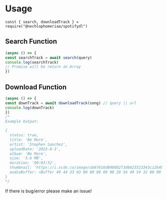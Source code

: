 # Usage
`const { search, downloadTrack } = require("@nechlophomeriaa/spotifydl")`

## Search Function
```js
(async () => {
const searchTrack = await search(query)
console.log(searchTrack)
// Promise will be return an Array
})
```

## Download Function
```js
(async () => {
const downTrack = await downloadTrack(song) // query || url
console.log(downTrack)
})
/*
Example Output:

{
  status: true,
  title: 'Be More',
  artist: 'Stephen Sanchez',
  uploadDate: '2023-8-3',
  album: 'Be More',
  size: '3.6 MB',
  duration: '00:03:52',
  thumbnail: 'https://i.scdn.co/image/ab67616d0000b273d8623313343c12b4b46f8235',
  audioBuffer: <Buffer 49 44 33 03 00 00 00 09 08 29 54 49 54 32 00 00 00 11 00 00 01 ff fe 42 00 65 00 20 00 4d 00 6f 00 72 00 65 00 54 50 45 31 00 00 00 21 00 00 01 ff fe ... 3857031 more bytes>
}
*/
```

If there is bug/error please make an issue!


